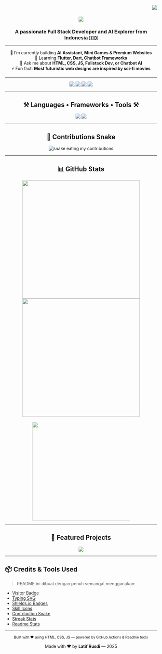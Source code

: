 <img align="right" src="https://visitor-badge.laobi.icu/badge?page_id=Larusdi.Larusdi" />

<h1 align="center">
  <img src="https://readme-typing-svg.herokuapp.com/?font=Righteous&size=35&center=true&vCenter=true&width=500&height=70&duration=4000&lines=Hi+There!+👋;+I'm+Latif+Rusdi!;+Web+Developer+and+AI+Explorer;+Let’s+build+futuristic+websites+together!" />
</h1>

<h3 align="center">A passionate Full Stack Developer and AI Explorer from Indonesia 🇮🇩</h3>

---

<div align="center">

🔭 I’m currently building **AI Assistant, Mini Games & Premium Websites**  
🌱 Learning **Flutter, Dart, Chatbot Frameworks**  
💬 Ask me about **HTML, CSS, JS, Fullstack Dev, or Chatbot AI**  
⚡ Fun fact: **Most futuristic web designs are inspired by sci-fi movies**

</div>

---

<div align="center"> 
  <a href="mailto:latifrusdi15@gmail.com">
    <img src="https://img.shields.io/badge/Gmail-333333?style=for-the-badge&logo=gmail&logoColor=red" />
  </a>
  <a href="https://www.instagram.com/29_larusdi" target="_blank">
    <img src="https://img.shields.io/badge/Instagram-E4405F?style=for-the-badge&logo=instagram&logoColor=white" />
  </a>
  <a href="https://www.tiktok.com/@29_latif" target="_blank">
    <img src="https://img.shields.io/badge/TikTok-black?style=for-the-badge&logo=tiktok&logoColor=white" />
  </a>
  <a href="https://wa.me/6282389160273" target="_blank">
    <img src="https://img.shields.io/badge/WhatsApp-25D366?style=for-the-badge&logo=whatsapp&logoColor=white"/>
  </a>
</div>

---

<h2 align="center">⚒️ Languages • Frameworks • Tools ⚒️</h2>

<div align="center">
  <img src="https://skillicons.dev/icons?i=html,css,js,bootstrap,tailwind,vscode,github,git,figma" />
  <img src="https://skillicons.dev/icons?i=react,nodejs,python,firebase,mysql,dart,linux" />
</div>

---

<h2 align="center">🐍 Contributions Snake</h2>

<div align="center">
  <img alt="snake eating my contributions" src="https://raw.githubusercontent.com/Larusdi/Larusdi/output/github-contribution-grid-snake.svg" />
</div>

---

<h2 align="center">📊 GitHub Stats</h2>

<div align="center">
  <img width=390 src="https://streak-stats.demolab.com/?user=Larusdi&theme=react&hide_border=true" />
  <img width=390 src="https://github-readme-stats.vercel.app/api?username=Larusdi&show_icons=true&theme=react&rank_icon=github&hide_border=true" />
  <br/><br/>
  <img width=325 src="https://github-readme-stats.vercel.app/api/top-langs/?username=Larusdi&hide=HTML&langs_count=8&layout=compact&theme=react&hide_border=true" />
</div>

---

<h2 align="center">🚀 Featured Projects</h2>

<div align="center">
  <a href="https://github.com/Larusdi/portfolio-latif" target="_blank">
    <img src="https://github-readme-stats.vercel.app/api/pin/?username=Larusdi&repo=portfolio-latif&theme=react&hide_border=true" />
  </a>
</div>

---

## 📦 Credits & Tools Used

> README ini dibuat dengan penuh semangat menggunakan:

- [Visitor Badge](https://github.com/hehuapei/visitor-badge)
- [Typing SVG](https://github.com/DenverCoder1/readme-typing-svg)
- [Shields.io Badges](https://github.com/alexandresanlim/Badges4-README.md-Profile)
- [Skill Icons](https://github.com/tandpfun/skill-icons)
- [Contribution Snake](https://github.com/Platane/snk)
- [Streak Stats](https://github.com/DenverCoder1/github-readme-streak-stats)
- [Readme Stats](https://github.com/anuraghazra/github-readme-stats)

---

<p align="center"><sub>Built with ❤️ using HTML, CSS, JS — powered by GitHub Actions & Readme tools</sub></p>  
<p align="center">Made with ❤️ by <strong>Latif Rusdi</strong> — 2025</p>
